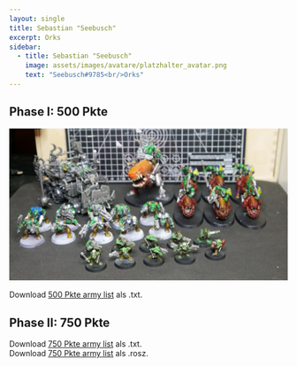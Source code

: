 ```yaml
---
layout: single
title: Sebastian "Seebusch"
excerpt: Orks
sidebar: 
  - title: Sebastian "Seebusch"
    image: assets/images/avatare/platzhalter_avatar.png
    text: "Seebusch#9785<br/>Orks"
---
```

## Phase I: 500 Pkte

![500 Pkte](../assets/images/500/500_seebusch_1.jpg)

Download <a href="../assets/armylists/500/500_seebusch.txt" download>500 Pkte army list</a> als .txt.

## Phase II: 750 Pkte

Download <a href="../assets/armylists/750/750_seebusch.txt" download>750 Pkte army list</a> als .txt.  
Download <a href="../assets/armylists/750/750_seebusch.rosz" download>750 Pkte army list</a> als .rosz.  